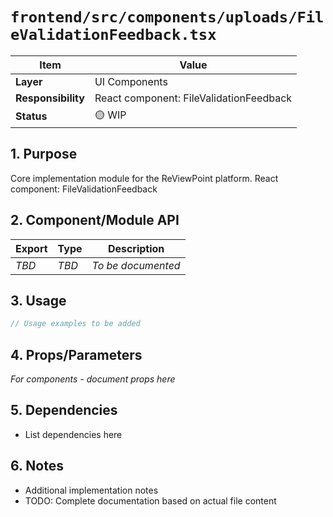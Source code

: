 # `frontend/src/components/uploads/FileValidationFeedback.tsx`

| Item               | Value                                                              |
| ------------------ | ------------------------------------------------------------------ |
| **Layer**          | UI Components                                                           |
| **Responsibility** | React component: FileValidationFeedback                                                   |
| **Status**         | 🟡 WIP                                                            |

## 1. Purpose

Core implementation module for the ReViewPoint platform. React component: FileValidationFeedback

## 2. Component/Module API

| Export       | Type     | Description            |
| ------------ | -------- | ---------------------- |
| *TBD*        | *TBD*    | *To be documented*     |

## 3. Usage

```typescript
// Usage examples to be added
```

## 4. Props/Parameters

*For components - document props here*

## 5. Dependencies

- List dependencies here

## 6. Notes

- Additional implementation notes
- TODO: Complete documentation based on actual file content

